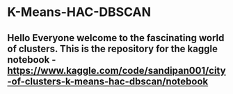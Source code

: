 # K-Means-HAC-DBSCAN

## Hello Everyone welcome to the fascinating world of clusters. This is the repository for the kaggle notebook - https://www.kaggle.com/code/sandipan001/city-of-clusters-k-means-hac-dbscan/notebook
